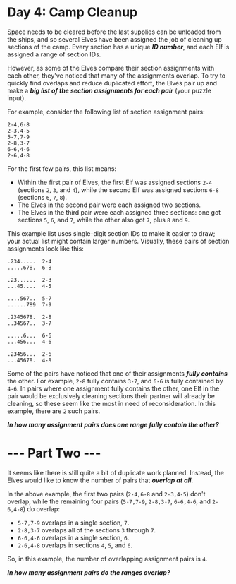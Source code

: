 # Day 4: Camp Cleanup

Space needs to be cleared before the last supplies can be unloaded from the ships, and so several Elves have been assigned the job of cleaning up sections of the camp. Every section has a unique ***ID number***, and each Elf is assigned a range of section IDs.

However, as some of the Elves compare their section assignments with each other, they've noticed that many of the assignments overlap. To try to quickly find overlaps and reduce duplicated effort, the Elves pair up and make a ***big list of the section assignments for each pair*** (your puzzle input).

For example, consider the following list of section assignment pairs:
```
2-4,6-8
2-3,4-5
5-7,7-9
2-8,3-7
6-6,4-6
2-6,4-8
```

For the first few pairs, this list means:

 - Within the first pair of Elves, the first Elf was assigned sections ```2-4``` (sections ```2```, ```3```, and ```4```), while the second Elf was assigned sections ```6-8``` (sections ```6```, ```7```, ```8```).
 - The Elves in the second pair were each assigned two sections.
 - The Elves in the third pair were each assigned three sections: one got sections ```5```, ```6```, and ```7```, while the other also got ```7```, plus ```8``` and ```9```.

This example list uses single-digit section IDs to make it easier to draw; your actual list might contain larger numbers. Visually, these pairs of section assignments look like this:

```
.234.....  2-4
.....678.  6-8

.23......  2-3
...45....  4-5

....567..  5-7
......789  7-9

.2345678.  2-8
..34567..  3-7

.....6...  6-6
...456...  4-6

.23456...  2-6
...45678.  4-8
```
Some of the pairs have noticed that one of their assignments ***fully contains*** the other. For example, ```2-8``` fully contains ```3-7```, and ```6-6``` is fully contained by ```4-6```. In pairs where one assignment fully contains the other, one Elf in the pair would be exclusively cleaning sections their partner will already be cleaning, so these seem like the most in need of reconsideration. In this example, there are ```2``` such pairs.

***In how many assignment pairs does one range fully contain the other?***

# --- Part Two ---
It seems like there is still quite a bit of duplicate work planned. Instead, the Elves would like to know the number of pairs that ***overlap at all.***

In the above example, the first two pairs (```2-4,6-8``` and ```2-3,4-5```) don't overlap, while the remaining four pairs (```5-7,7-9```, ```2-8,3-7```, ```6-6,4-6```, and ```2-6,4-8```) do overlap:

 - ```5-7,7-9``` overlaps in a single section, ```7```.
 - ```2-8,3-7``` overlaps all of the sections ```3``` through ```7```.
 - ```6-6,4-6``` overlaps in a single section, ```6```.
 - ```2-6,4-8``` overlaps in sections ```4```, ```5```, and ```6```.

So, in this example, the number of overlapping assignment pairs is ```4```.

***In how many assignment pairs do the ranges overlap?***